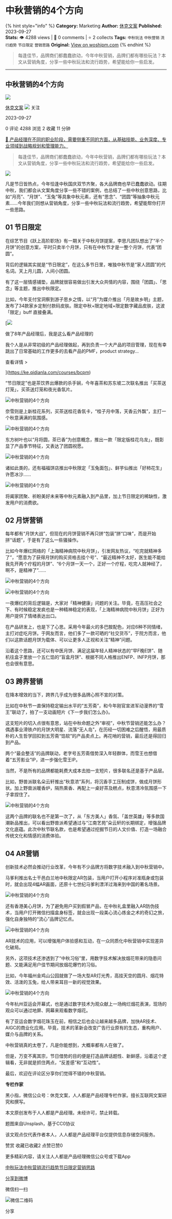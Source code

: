 # 中秋营销的4个方向
{% hint style="info" %}
**Category:** Marketing
**Author:** [休克文案](https://www.woshipm.com/u/214328)
**Published:** 2023-09-27  
**Stats:** 👁️ 4288 views | 💬 0 comments | ⭐ 2 collects
**Tags:** `中秋玩法` `中秋营销` `流行趋势` `节日限定` `营销思路`
**Original:** [View on woshipm.com](https://www.woshipm.com/marketing/5912800.html)
{% endhint %}
> 每逢佳节，品牌商们都蠢蠢欲动，今年中秋营销，品牌们都有哪些玩法？本文从营销角度，分享一些中秋玩法和流行趋势，希望能给你一些启发。

---

## 中秋营销的4个方向

[![](https://static.woshipm.com/pmadmin_avatar_20230907114450_1915.jpg?imageView2/1/w/72/h/72/q/100)](https://www.woshipm.com/u/214328)

[休克文案](https://www.woshipm.com/u/214328) ![](https://static.woshipm.com/tag/1121_1@2x.png) 关注

2023-09-27

0 评论 4288 浏览 2 收藏 11 分钟

[🔗 产品经理在不同的职业阶段，需要侧重不同的方面，从基础技能、业务深度、专业领域到战略规划和管理能力。](https://ke.qidianla.com/courses/90pm)

> 每逢佳节，品牌商们都蠢蠢欲动，今年中秋营销，品牌们都有哪些玩法？本文从营销角度，分享一些中秋玩法和流行趋势，希望能给你一些启发。

![](https://image.woshipm.com/wp-files/2023/09/NO8G2HYTnpeqedNGBykE.png)

凡是节日皆热点，今年恰逢中秋国庆双节齐聚，各大品牌商也早已蠢蠢欲动。往期中秋，我们都会从文案角度分享一些不错的案例，也总结了一些中秋创意思路，比如“月亮”、“月饼”、“玉兔”等具象中秋元素，还有“思念”、“团圆”等抽象中秋元素……今年我们则想从营销角度，分享一些中秋玩法和流行趋势，希望能帮你打开一些思路。

## 01 节日限定

在综艺节目《跃上高阶职场》有一期关于中秋月饼提案，李思凡团队想出了“半个月饼”的创意方案，平时只卖半个月饼，只有在中秋节才是一整个月饼，代表“团圆”。

背后的逻辑其实就是“节日限定”，在这么多节日里，唯独中秋节是“家人团圆”的代名词。天上月儿圆，人间小团圆。

有了这一层情感铺垫，品牌就很容易做出引发大众共情的内容，围绕「团圆」、「思念」等主题，推出中秋限定。

比如，今年支付宝洞察到游子思乡之情，以“月”为媒介推出「月是故乡明」主题，发布了34款家乡定制付款码皮肤。限定中秋+限定地域+限定数字藏品皮肤，这波「限定」buff 直接叠满。

[![](https://image.woshipm.com/2023/08/02/bf59b8ba-30e4-11ee-88e7-00163e0b5ff3.png)

做了8年产品经理后，我是这么看产品经理的

我个人是从非常初级的产品经理做起，再到负责一个大产品的项目管理，现在有幸跳出了日常基础的工作更多的去看产品的PMF，product strategy...

查看详情 >

](https://ke.qidianla.com/courses/bcpm)

“节日限定”也是茶饮界出爆款的杀手锏，今年喜茶和苏东坡二次联名推出「买茶送灯笼」，买茶送灯笼和夜光香氛片。

![中秋营销的4个方向](https://image.yunyingpai.com/wp/2023/09/khgTMF7f6mRC2LH8OFmf.jpeg)

奈雪则是上新桂花系列，买茶送桂花香氛卡，“桂子月中落，天香云外飘”，主打一个秋意满满的氛围感。

![中秋营销的4个方向](https://image.yunyingpai.com/wp/2023/09/cQFoc5QcFvC5IiLLvkOL.jpeg)

东方树叶也以“月将圆，茶已香”为创意概念，推出一款「限定版桂花乌龙」，既彰显了产品季节特征，又表达了团圆祝愿。

![中秋营销的4个方向](https://image.yunyingpai.com/wp/2023/09/UlQQbKa1V9Gaex00JUzb.png)

诸如此类的，还有福福饼店推出中秋限定「玉兔面包」、鲜芋仙推出「好柿花生」许愿冰沙……

![中秋营销的4个方向](https://image.yunyingpai.com/wp/2023/09/DNUb72h5C0OPkhHmPB7u.png)

将阖家团聚、祈盼美好未来等中秋元素融入到产品里，加上节日限定的稀缺性，激发用户的消费欲。

## 02 月饼营销

每年都有“月饼大战”，但现在的月饼营销不再只拼“包装”拼“口味”，而是开始拼“话题”，于是有了这么一些骚操作。

比如今年爆红网络的「上海精神病院中秋月饼」，引发网友热议，“吃完就精神多了”，“愿意为了获得月饼的购买资格去挂个号”、“最近精神不太好，医生能不能给我先开两个疗程的月饼”、“6个月饼一天一个，正好一个疗程，吃完人就神经了，啊不，是精神了”……

![中秋营销的4个方向](https://image.yunyingpai.com/wp/2023/09/AYEC9f5GNR8G75pAOdXN.png)

![中秋营销的4个方向](https://image.yunyingpai.com/wp/2023/09/JKs6br6Q6DrStp10HvvU.jpeg)

一夜爆红的背后逻辑是，大家对「精神健康」问题的关注。毕竟，在高压社会之下、有时候稳定发疯也是一种精神稳定的表现，「上海精神病院中秋月饼」正好为用户提供了情绪表达出口。

在产品研发上，也是下了心思。采用今年最火的多巴胺配色，对应6种不同情绪，主打对症吃月饼。于网友而言，他们多了一款可晒的“社交货币”，于院方而言，他们以这款话题月饼为载体、可以让更多人正视和关注“精神”问题。

沿着这个思路，还可以有中医月饼、满足这届年轻人精神状态的“早F晚E饼”、随机往盒子里放一个五仁馅的“盲盒月饼”、根据不同人格推出ENFP、INFP月饼，那也会很有意思。

## 03 跨界营销

在降本增效的当下，跨界几乎成为很多品牌心照不宣的对策。

比如在中秋节一直保持稳定输出水平的“五芳斋”，和今年刚官宣进军动漫界的“雪王”联动了，拍了一支动画短片《下一步我们怎么办》。

这支短片的切入点很有意思，站在中秋命题之外“审视”，中秋节营销还能怎么办？偶遇事业滑铁卢的月饼大明星、流落“无人岛”，在历经一切困难之后醒悟，用最质朴的人生哲学回扣到五芳斋“馅软”的产品卖点上。再花哨的营销，最后还是得回归到产品。

两个“最会整活”的品牌联动，老字号五芳斋借势深入年轻群体，而雪王也想借着“五芳影业”IP，进一步强化雪王IP。

当然，不是所有的品牌都能耗费大成本去拍一支短片，很多联名还是基于产品层。

比如，野兽派联名朵云轩推出“秋意浓”系列，将沉香手工压制成饼，做成月饼形状。加上野兽派暖香炉，隔热熏香、再配上一桌好茶及糕点，秋意清冷氛围感一下子拿捏住了。

![中秋营销的4个方向](https://image.yunyingpai.com/wp/2023/09/BEc3Tcr1iN7tNp1nI4RN.jpeg)

这两个品牌的联名也不是第一次了，从「东方美人」香氛、「盖世英雄」等多款国潮新品推出，可以看出野兽派希望通过与“江南艺苑”朵云轩的长期绑定，增强品牌文化底蕴。此次中秋节联名款，也是希望通过挖掘节日的人文价值、打造一场融合传统文化和情感的消费体验。

## 04 AR营销

创新技术必然会推动行业改革，今年有不少品牌方将数字技术融入到中秋营销中。

马爹利推出名士干邑白兰地中秋限定AR包装，当用户打开小程序对准瓶身或包装时，就会出现4幅AR画面，还原十七世纪马爹利漂洋过海来到中国的著名场景。

![中秋营销的4个方向](https://image.yunyingpai.com/wp/2023/09/LCZJ3aQRzx1fZjM3PWGe.gif)

还有香港美心月饼，为了避免用户买到假冒产品，在中秋礼盒里融入AR防伪技术，当用户打开微信扫描盒身标签，就会出现一段美心流心炼金之术的奇幻之旅，强化自身独特的“流心”品牌记忆点。

![中秋营销的4个方向](https://image.yunyingpai.com/wp/2023/09/WJso6kpKmcajPVnEvyd8.gif)

AR技术的应用，可以增强用户体验感和互动，在一众同质化中秋营销中实现差异化破局。

另外，这项技术还渗透到了“中秋习俗”里，用数字技术解决放烟花带来的隐患问题、又能满足用户佳节期间放烟花爆竹的习俗。

比如，今年福州金鸡山公园就做了一场大型AR灯光秀，高挂天空的圆月、烟花特效、活泼的玉兔，给人带来耳目一新的视觉效果。

![中秋营销的4个方向](https://image.yunyingpai.com/wp/2023/09/vK0IxA07DqkDFDaRWQO9.gif)

今年杭州亚运会开幕式，也是通过数字技术为观众献上一场绚烂烟花表演，现场的观众可以通过地屏、网幕来观看数字烟花。

有了亚运会数字烟花珠玉在前，相信之后也会让越来越多品牌，加快AR技术、AIGC的商业化应用。毕竟，技术的革新会改变广告行业原有的生态，重构用户、媒介与品牌的关系。

中秋营销真的太卷了，凡是你能想到，大概率都有人在做了。

但是，万变不离其宗，节日借势的目的便是打造品牌话题性、新鲜感，沿着这个逻辑看，无非就是抓住两点，“反差感”和“互动性”。

最后，欢迎在评论区分享你们觉得不错的中秋营销。

**专栏作家**

黑小指，微信公众号：休克文案，人人都是产品经理专栏作家。擅长互联网文案研究和撰写。

本文原创发布于人人都是产品经理。未经许可，禁止转载。

题图来自Unsplash，基于CC0协议

该文观点仅代表作者本人，人人都是产品经理平台仅提供信息存储空间服务。

赞赏 收藏已收藏2 点赞已赞0

更多精彩内容，请关注人人都是产品经理微信公众号或下载App

[中秋玩法](https://www.woshipm.com/tag/%e4%b8%ad%e7%a7%8b%e7%8e%a9%e6%b3%95)[中秋营销](https://www.woshipm.com/tag/%e4%b8%ad%e7%a7%8b%e8%90%a5%e9%94%80)[流行趋势](https://www.woshipm.com/tag/%e6%b5%81%e8%a1%8c%e8%b6%8b%e5%8a%bf)[节日限定](https://www.woshipm.com/tag/%e8%8a%82%e6%97%a5%e9%99%90%e5%ae%9a)[营销思路](https://www.woshipm.com/tag/%e8%90%a5%e9%94%80%e6%80%9d%e8%b7%af)

[分享到微博](https://service.weibo.com/share/share.php?appkey=2775287854&title=中秋营销的4个方向&url=https://www.woshipm.com/marketing/5912800.html&pic=https://image.woshipm.com/wp-files/2023/09/NO8G2HYTnpeqedNGBykE.png)

微信扫一扫

![微信二维码](https://api.pwmqr.com/qrcode/create/?url=https://www.woshipm.com/marketing/5912800.html)

分享
